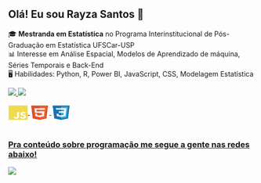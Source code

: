 ## Olá! Eu sou Rayza Santos 👋

🎓 **Mestranda em Estatística** no Programa Interinstitucional de Pós-Graduação em Estatística UFSCar-USP  
📊 Interesse em Análise Espacial, Modelos de Aprendizado de máquina, Séries Temporais e Back-End   
🖥️ Habilidades: Python, R, Power BI, JavaScript, CSS, Modelagem Estatística

 <div>
   <a href="https://github.com/rayzasantos">
   <img height="180em" src="https://github-readme-stats.vercel.app/api?username=rayzasantos&show_icons=true&theme=tokyonight&include_all_commits=true&count_private=true"/>
   <img height="180em" src="https://github-readme-stats.vercel.app/api/top-langs/?usernamerayzasantos&layout=compact&langs_count=6&theme=tokyonight"/>
</div>
    
<div style="display: inline_block"><br>
  <img align="center" alt="Js" height="30" width="40" src="https://raw.githubusercontent.com/devicons/devicon/master/icons/javascript/javascript-plain.svg">
  <img align="center" alt="HTML" height="30" width="40" src="https://raw.githubusercontent.com/devicons/devicon/master/icons/html5/html5-original.svg">
  <img align="center" alt="CSS" height="30" width="40" src="https://raw.githubusercontent.com/devicons/devicon/master/icons/css3/css3-original.svg">
</div>
 
<br>
 
### Pra conteúdo sobre programação me segue a gente nas redes abaixo!
 
<div> 

  <a href="https://www.linkedin.com/in/ricardohdias](https://www.linkedin.com/in/rayza-santos-521006198/" target="_blank"><img src="https://img.shields.io/badge/-LinkedIn-%230077B5?style=for-the-badge&logo=linkedin&logoColor=white" target="_blank"></a>
</div>
